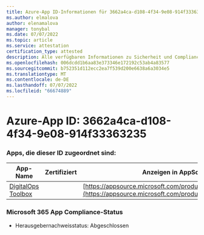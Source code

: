 ```yaml
---
title: Azure-App ID-Informationen für 3662a4ca-d108-4f34-9e08-914f33363235
ms.author: elmalova
author: elenamalova
manager: tonybal
ms.date: 07/07/2022
ms.topic: article
ms.service: attestation
certification_type: attested
description: Alle verfügbaren Informationen zu Sicherheit und Compliance für 3662a4ca-d108-4f34-9e08-914f33363235.
ms.openlocfilehash: 006dcdd1b6aa83e373346e172192c53ab4a83577
ms.sourcegitcommit: b752351d112ecc2ea7f539d200e6638a6a3034e5
ms.translationtype: MT
ms.contentlocale: de-DE
ms.lasthandoff: 07/07/2022
ms.locfileid: "66674889"
---
```

# <a name="azure-app-id-3662a4ca-d108-4f34-9e08-914f33363235"></a>Azure-App ID: 3662a4ca-d108-4f34-9e08-914f33363235


### <a name="apps-associated-with-this-id"></a>Apps, die dieser ID zugeordnet sind:
| **App-Name** | **Zertifiziert** | **Anzeigen in AppSource** |
|--------------|---------------|-----------------------|
| [DigitalOps Toolbox](../forward/WA200003934.md) |  | [https://appsource.microsoft.com/product/office/WA200003934](https://appsource.microsoft.com/product/office/WA200003934) |

### <a name="microsoft-365-app-compliance-status"></a>Microsoft 365 App Compliance-Status
- Herausgebernachweisstatus: Abgeschlossen

